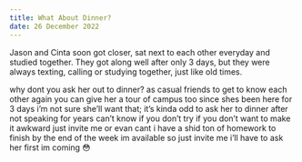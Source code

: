 ```yaml
---
title: What About Dinner?
date: 26 December 2022
---
```


Jason and Cinta soon got closer, sat next to each other everyday and studied together. They got along well after only 3 days, but they were always texting, calling or studying together, just like old times.

<message-container platform="Discord Server" time="02:48 pm">
<message contact="shrimp" alignment="left" img="/content/promised/shrimp.png">
why dont you ask her out to dinner?
</message>
<message alignment="left">
as casual friends to get to know each other again
</message>
<message alignment="left">
you can give her a tour of campus too since shes been here for 3 days
</message>
<message contact="jas" alignment="right" img="/content/promised/jas.png">
i’m not sure she’ll want that; it’s kinda odd to ask her to dinner after not speaking for years
</message>
<message contact="Asirio" alignment="left" img="/content/promised/asirio.png">
can’t know if you don’t try
</message>
<message alignment="left">
if you don’t want to make it awkward just invite me or evan
</message>
<message contact="tart" alignment="left" img="/content/promised/tart.png">
cant i have a shid ton of homework to finish by the end of the week
</message>
<message contact="Asirio" alignment="left" img="/content/promised/asirio.png">
im available so just invite me 
</message>
<message contact="jas" alignment="right" img="/content/promised/jas.png">
i’ll have to ask her first
</message>
<message alignment="right">
<mention user="Asirio" msg-after="where tf are you class is abt to start in a few mins" />
</message>
<message contact="Asirio" alignment="left" img="/content/promised/asirio.png">
im coming
</message>
<message contact="tart" alignment="left" img="/content/promised/tart.png" :emoji="true">
😳
</message>
</message-container>
